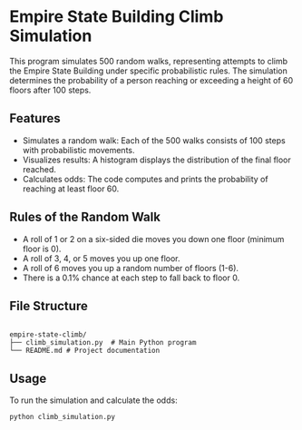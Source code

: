 # Empire State Building Climb Simulation

This program simulates 500 random walks, representing attempts to climb the Empire State Building under specific probabilistic rules. The simulation determines the probability of a person reaching or exceeding a height of 60 floors after 100 steps.

## Features
- Simulates a random walk: Each of the 500 walks consists of 100 steps with probabilistic movements.
- Visualizes results: A histogram displays the distribution of the final floor reached.
- Calculates odds: The code computes and prints the probability of reaching at least floor 60.

## Rules of the Random Walk

- A roll of 1 or 2 on a six-sided die moves you down one floor (minimum floor is 0).
- A roll of 3, 4, or 5 moves you up one floor.
- A roll of 6 moves you up a random number of floors (1-6).
- There is a 0.1% chance at each step to fall back to floor 0.

## File Structure

```text

empire-state-climb/
├── climb_simulation.py  # Main Python program
└── README.md # Project documentation

```

## Usage

To run the simulation and calculate the odds:

```bash
python climb_simulation.py
```

